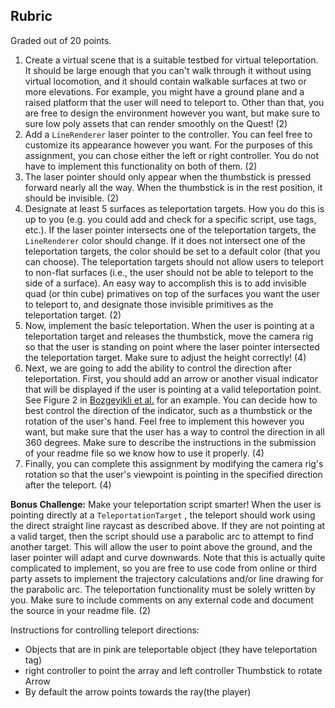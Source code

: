 ## Rubric

Graded out of 20 points. 

1. Create a virtual scene that is a suitable testbed for virtual teleportation. It should be large enough that you can't walk through it without using virtual locomotion, and it should contain walkable surfaces at two or more elevations. For example, you might have a ground plane and a raised platform that the user will need to teleport to. Other than that, you are free to design the environment however you want, but make sure to sure low poly assets that can render smoothly on the Quest! (2)
1. Add a `LineRenderer` laser pointer to the controller. You can feel free to customize its appearance however you want. For the purposes of this assignment, you can chose either the left or right controller. You do not have to implement this functionality on both of them. (2)
1. The laser pointer should only appear when the thumbstick is pressed forward nearly all the way. When the thumbstick is in the rest position, it should be invisible. (2)
1. Designate at least 5 surfaces as teleportation targets. How you do this is up to you (e.g. you could add and check for a specific script, use tags, etc.). If the laser pointer intersects one of the teleportation targets, the `LineRenderer` color should change. If it does not intersect one of the teleportation targets, the color should be set to a default color (that you can choose). The teleportation targets should not allow users to teleport to non-flat surfaces (i.e., the user should not be able to teleport to the side of a surface). An easy way to accomplish this is to add invisible quad (or thin cube) primatives on top of the surfaces you want the user to teleport to, and designate those invisible primitives as the teleportation target. (2)
1. Now, implement the basic teleportation. When the user is pointing at a teleportation target and releases the thumbstick, move the camera rig so that the user is standing on point where the laser pointer intersected the teleportation target. Make sure to adjust the height correctly! (4)
1. Next, we are going to add the ability to control the direction after teleportation.  First, you should add an arrow or another visual indicator that will be displayed if the user is pointing at a valid teleportation point.  See Figure 2 in [Bozgeyikli et al.](https://dl.acm.org/doi/abs/10.1145/2967934.2968105) for an example.  You can decide how to best control the direction of the indicator, such as a thumbstick or the rotation of the user's hand.  Feel free to implement this however you want, but make sure that the user has a way to control the direction in all 360 degrees.  Make sure to describe the instructions in the submission of your readme file so we know how to use it properly. (4)
1. Finally, you can complete this assignment by modifying the camera rig's rotation so that the user's viewpoint is pointing in the specified direction after the teleport.  (4)

**Bonus Challenge:**  Make your teleportation script smarter!  When the user is pointing directly at a `TeleportationTarget` , the teleport should work using the direct straight line raycast as described above.  If they are not pointing at a valid target, then the script should use a parabolic arc to attempt to find another target.  This will allow the user to point above the ground, and the laser pointer will adapt and curve downwards.  Note that this is actually quite complicated to implement, so you are free to use code from online or third party assets to implement the trajectory calculations and/or line drawing for the parabolic arc.  The teleportation functionality must be solely written by you.  Make sure to include comments on any external code and document the source in your readme file.  (2)


Instructions for controlling teleport directions:

- Objects that are in pink are teleportable object (they have teleportation tag)
- right controller to point the array and left controller Thumbstick to rotate Arrow
- By default the arrow points towards the ray(the player)
